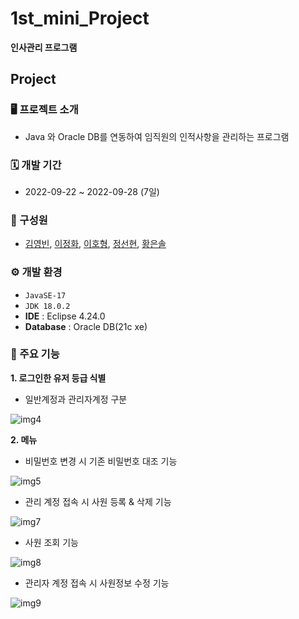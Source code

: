 # 1st_mini_Project

**인사관리 프로그램**

## Project

### 🖥️ 프로젝트 소개
- Java 와 Oracle DB를 연동하여 임직원의 인적사항을 관리하는 프로그램

### 🗓️ 개발 기간
- 2022-09-22 ~ 2022-09-28 (7일)

### 👫 구성원
- [김영빈](https://github.com/ybin96), [이정화](https://github.com/Rinkle0930), [이호형](https://github.com/LHH1115), [정선현](https://github.com/sunghyunJ), [황은솔](https://github.com/sol0714)

### ⚙️ 개발 환경
- `JavaSE-17`
- `JDK 18.0.2`
- **IDE** : Eclipse 4.24.0
- **Database** : Oracle DB(21c xe)

### 📌 주요 기능
**1.	로그인한 유저 등급 식별**
 - 일반계정과 관리자계정 구분
 
 
![img4](https://user-images.githubusercontent.com/114568768/214243178-b18aac4b-b1c1-4f2e-91c2-d05420e62512.png)

**2. 메뉴**
 - 비밀번호 변경 시 기존 비밀번호 대조 기능
 
 ![img5](https://user-images.githubusercontent.com/114568768/214243414-d00b122d-34fa-4bc5-a625-e3a150e735b4.png)
 
 - 관리 계정 접속 시 사원 등록 & 삭제 기능
 
 ![img7](https://user-images.githubusercontent.com/114568768/214244468-b1edc10b-9b90-44bc-9eaa-2de9d5b426be.png)
 
 - 사원 조회 기능
 
 ![img8](https://user-images.githubusercontent.com/114568768/214245085-f73cdeaa-e225-4d9e-9573-15afc08425af.png)

 - 관리자 계정 접속 시 사원정보 수정 기능

![img9](https://user-images.githubusercontent.com/114568768/214245386-ad9309f8-1d23-4a67-a121-4bc878dfe942.png)
